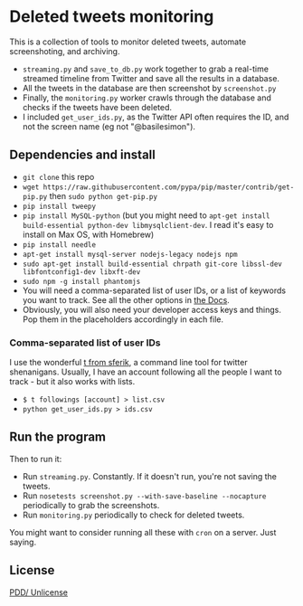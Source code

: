 # Deleted tweets monitoring

This is a collection of tools to monitor deleted tweets, automate screenshoting, and archiving.

* `streaming.py` and `save_to_db.py` work together to grab a real-time streamed timeline from Twitter and save all the results in a database.
* All the tweets in the database are then screenshot by `screenshot.py`
* Finally, the `monitoring.py` worker crawls through the database and checks if the tweets have been deleted.
* I included `get_user_ids.py`, as the Twitter API often requires the ID, and not the screen name (eg not "@basilesimon").

## Dependencies and install
* `git clone` this repo
* `wget https://raw.githubusercontent.com/pypa/pip/master/contrib/get-pip.py` then `sudo python get-pip.py`
* `pip install tweepy`
* `pip install MySQL-python` (but you might need to `apt-get install build-essential python-dev libmysqlclient-dev`. I read it's easy to install on Max OS, with Homebrew)
* `pip install needle`
* `apt-get install mysql-server nodejs-legacy nodejs npm`
* `sudo apt-get install build-essential chrpath git-core libssl-dev libfontconfig1-dev libxft-dev`
* `sudo npm -g install phantomjs`
* You will need a comma-separated list of user IDs, or a list of keywords you want to track. See all the other options in [the Docs](https://dev.twitter.com/streaming/reference/post/statuses/filter).
* Obviously, you will also need your developer access keys and things. Pop them in the placeholders accordingly in each file.

### Comma-separated list of user IDs
I use the wonderful [t from sferik](https://github.com/sferik/t), a command line tool for twitter shenanigans.
Usually, I have an account following all the people I want to track - but it also works with lists.

* `$ t followings [account] > list.csv`
* `python get_user_ids.py > ids.csv`

## Run the program
Then to run it:
* Run `streaming.py`. Constantly. If it doesn't run, you're not saving the tweets.
* Run `nosetests screenshot.py --with-save-baseline --nocapture` periodically to grab the screenshots.
* Run `monitoring.py` periodically to check for deleted tweets.

You might want to consider running all these with `cron` on a server. Just saying.

## License
[PDD/ Unlicense](http://choosealicense.com/licenses/unlicense/)
